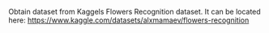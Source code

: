 Obtain dataset from Kaggels Flowers Recognition dataset. It can be located here:
https://www.kaggle.com/datasets/alxmamaev/flowers-recognition
